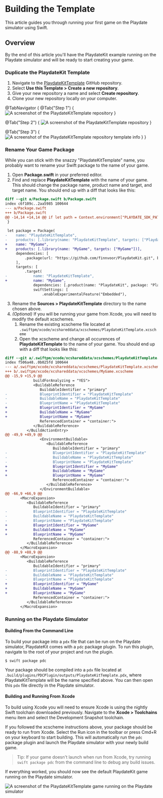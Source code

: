 # Building the Template

This article guides you through running your first game on the Playdate simulator using Swift.

## Overview

By the end of this article you'll have the PlaydateKit example running on the Playdate simulator and will be ready to start creating your game.

### Duplicate the PlaydateKit Template

1. Navigate to the [PlaydateKitTemplate](https://github.com/finnvoor/PlaydateKitTemplate) GitHub repository.
2. Select **Use this Template > Create a new repository**.
3. Give your new repository a name and select **Create repository**.
4. Clone your new repository locally on your computer.

@TabNavigator {
   @Tab("Step 1") {
      ![A screenshot of the PlaydateKitTemplate repository](PlaydateKitTemplate)
   }

   @Tab("Step 2") {
       ![A screenshot of the PlaydateKitTemplate repository](PlaydateKitTemplate-Duplicate)
   }

   @Tab("Step 3") {
       ![A screenshot of the PlaydateKitTemplate repository template info](PlaydateKitTemplate-New)
   }
}

### Rename Your Game Package

While you can stick with the snazzy "PlaydateKitTemplate" name, you probably want to rename your Swift package to the name of your game.

1. Open **Package.swift** in your preferred editor.
2. Find and replace **PlaydateKitTemplate** with the name of your game. This should change the package name, product name and target, and target name. You should end up with a diff that looks like this:

```diff
diff --git a/Package.swift b/Package.swift
index c6f109c..2aa5985 100644
--- a/Package.swift
+++ b/Package.swift
@@ -14,14 +14,14 @@ if let path = Context.environment["PLAYDATE_SDK_PATH"] {
 }
 
 let package = Package(
-    name: "PlaydateKitTemplate",
-    products: [.library(name: "PlaydateKitTemplate", targets: ["PlaydateKitTemplate"])],
+    name: "MyGame",
+    products: [.library(name: "MyGame", targets: ["MyGame"])],
     dependencies: [
         .package(url: "https://github.com/finnvoor/PlaydateKit.git", branch: "main")
     ],
     targets: [
         .target(
-            name: "PlaydateKitTemplate",
+            name: "MyGame",
             dependencies: [.product(name: "PlaydateKit", package: "PlaydateKit")],
             swiftSettings: [
                 .enableExperimentalFeature("Embedded"),
```

3. Rename the **Sources > PlaydateKitTemplate** directory to the name chosen above.
4. *(Optional)* If you will be running your game from Xcode, you will need to modify the default xcschemes.
    1. Rename the existing xcscheme file located at `.swiftpm/xcode/xcshareddata/xcschemes/PlaydateKitTemplate.xcscheme`
    2. Open the xcscheme and change all occurences of **PlaydateKitTemplate** to the name of your game. You should end up with a diff that looks like this:

```diff
diff --git a/.swiftpm/xcode/xcshareddata/xcschemes/PlaydateKitTemplate.xcscheme b/.swiftpm/xcode/xcshareddata/xcschemes/MyGame.xcscheme
index f506a48..0b025fd 100644
--- a/.swiftpm/xcode/xcshareddata/xcschemes/PlaydateKitTemplate.xcscheme
+++ b/.swiftpm/xcode/xcshareddata/xcschemes/MyGame.xcscheme
@@ -15,9 +15,9 @@
             buildForAnalyzing = "YES">
             <BuildableReference
                BuildableIdentifier = "primary"
-               BlueprintIdentifier = "PlaydateKitTemplate"
-               BuildableName = "PlaydateKitTemplate"
-               BlueprintName = "PlaydateKitTemplate"
+               BlueprintIdentifier = "MyGame"
+               BuildableName = "MyGame"
+               BlueprintName = "MyGame"
                ReferencedContainer = "container:">
             </BuildableReference>
          </BuildActionEntry>
@@ -49,9 +49,9 @@
                <EnvironmentBuildable>
                   <BuildableReference
                      BuildableIdentifier = "primary"
-                     BlueprintIdentifier = "PlaydateKitTemplate"
-                     BuildableName = "PlaydateKitTemplate"
-                     BlueprintName = "PlaydateKitTemplate"
+                     BlueprintIdentifier = "MyGame"
+                     BuildableName = "MyGame"
+                     BlueprintName = "MyGame"
                      ReferencedContainer = "container:">
                   </BuildableReference>
                </EnvironmentBuildable>
@@ -66,9 +66,9 @@
       <MacroExpansion>
          <BuildableReference
             BuildableIdentifier = "primary"
-            BlueprintIdentifier = "PlaydateKitTemplate"
-            BuildableName = "PlaydateKitTemplate"
-            BlueprintName = "PlaydateKitTemplate"
+            BlueprintIdentifier = "MyGame"
+            BuildableName = "MyGame"
+            BlueprintName = "MyGame"
             ReferencedContainer = "container:">
          </BuildableReference>
       </MacroExpansion>
@@ -88,9 +88,9 @@
       <MacroExpansion>
          <BuildableReference
             BuildableIdentifier = "primary"
-            BlueprintIdentifier = "PlaydateKitTemplate"
-            BuildableName = "PlaydateKitTemplate"
-            BlueprintName = "PlaydateKitTemplate"
+            BlueprintIdentifier = "MyGame"
+            BuildableName = "MyGame"
+            BlueprintName = "MyGame"
             ReferencedContainer = "container:">
          </BuildableReference>
       </MacroExpansion>
```

### Running on the Playdate Simulator

#### Building From the Command Line

To build your package into a `pdx` file that can be run on the Playdate simulator, PlaydateKit comes with a `pdc` package plugin. To run this plugin, navigate to the root of your project and run the plugin.

```console
$ swift package pdc
```

Your package should be compiled into a `pdx` file located at `.build/plugins/PDCPlugin/outputs/PlaydateKitTemplate.pdx`, where PlaydateKitTemplate will be the name specified above. You can then open this `pdx` file directly in the Playdate simulator.

#### Building and Running From Xcode

To build using Xcode you will need to ensure Xcode is using the nightly Swift toolchain downloaded previously. Navigate to the **Xcode > Toolchains** menu item and select the Development Snapshot toolchain.

If you followed the xcscheme instructions above, your package should be ready to run from Xcode. Select the Run icon in the toolbar or press Cmd+R on your keyboard to start building. This will automatically run the `pdc` package plugin and launch the Playdate simulator with your newly build game.

> Tip: If your game doesn't launch when run from Xcode, try running `swift package pdc` from the command line to debug any build issues.

If everything worked, you should now see the default PlaydateKit game running on the Playdate simulator.

![A screenshot of the PlaydateKitTemplate game running on the Playdate simulator](PlaydateKitTemplate-Simulator)
